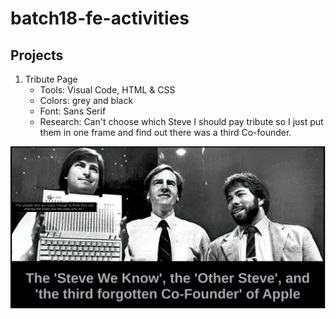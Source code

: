 # batch18-fe-activities

## Projects
1. Tribute Page 
    - Tools: Visual Code, HTML & CSS
    - Colors: grey and black
    - Font: Sans Serif
    - Research: Can't choose which Steve I should pay tribute so I just put them in one frame and find out there was a third Co-founder.

![apple's cofounder](/tributePage/assets/tributePageScreenshot.png)
